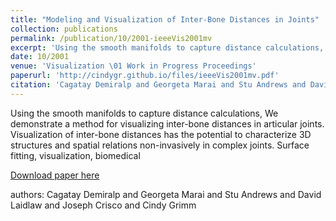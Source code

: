```yaml
---
title: "Modeling and Visualization of Inter-Bone Distances in Joints"
collection: publications
permalink: /publication/10/2001-ieeeVis2001mv
excerpt: 'Using the smooth manifolds to capture distance calculations, We demonstrate a method for visualizing inter-bone distances in articular joints. Visualization of inter-bone distances has the potential to characterize 3D structures and spatial relations non-invasively in complex joints. Surface fitting,  visualization,  biomedical, '
date: 10/2001
venue: 'Visualization \01 Work in Progress Proceedings'
paperurl: 'http://cindygr.github.io/files/ieeeVis2001mv.pdf'
citation: 'Cagatay Demiralp and Georgeta Marai and Stu Andrews and David Laidlaw and Joseph Crisco and Cindy Grimm'
---
```

Using the smooth manifolds to capture distance calculations, We demonstrate a method for visualizing inter-bone distances in articular joints. Visualization of inter-bone distances has the potential to characterize 3D structures and spatial relations non-invasively in complex joints. Surface fitting,  visualization,  biomedical

[Download paper here](http://cindygr.github.io/files/ieeeVis2001mv.pdf)

authors: Cagatay Demiralp and Georgeta Marai and Stu Andrews and David Laidlaw and Joseph Crisco and Cindy Grimm